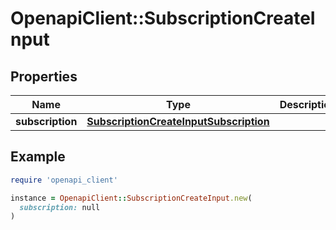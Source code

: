 # OpenapiClient::SubscriptionCreateInput

## Properties

| Name | Type | Description | Notes |
| ---- | ---- | ----------- | ----- |
| **subscription** | [**SubscriptionCreateInputSubscription**](SubscriptionCreateInputSubscription.md) |  |  |

## Example

```ruby
require 'openapi_client'

instance = OpenapiClient::SubscriptionCreateInput.new(
  subscription: null
)
```

